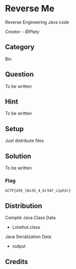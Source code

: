 # Reverse Me
Reverse Engineering Java code

<i>Creator - @Platy</i>

## Category
Bin

## Question
To be written

## Hint
To be written

## Setup
Just distribute files

## Solution
To be written

### Flag
`GCTF{d35_l0v35_4_6r347_c1ph3r}`

## Distribution
Compile Java Class Data
- Lolwhut.class

Java Serialization Data
- output

## Credits
